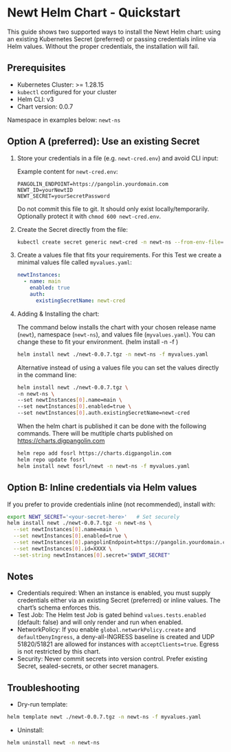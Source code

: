 <!-- markdownlint-disable MD033 -->
# Newt Helm Chart - Quickstart

This guide shows two supported ways to install the Newt Helm chart: using an existing Kubernetes Secret (preferred) or passing credentials inline via Helm values. Without the proper credentials, the installation will fail.

## Prerequisites

- Kubernetes Cluster: >= 1.28.15
- `kubectl` configured for your cluster
- Helm CLI: v3
- Chart version: 0.0.7

Namespace in examples below: `newt-ns`

## Option A (preferred): Use an existing Secret

1) Store your credentials in a file (e.g. `newt-cred.env`) and avoid CLI input:

    Example content for `newt-cred.env`:

    ```env
    PANGOLIN_ENDPOINT=https://pangolin.yourdomain.com
    NEWT_ID=yourNewtID
    NEWT_SECRET=yourSecretPassword
    ```

    Do not commit this file to git. It should only exist locally/temporarily. Optionally protect it with `chmod 600 newt-cred.env`.

2) Create the Secret directly from the file:

    ```bash
    kubectl create secret generic newt-cred -n newt-ns --from-env-file=newt-cred.env
    ```

3) Create a values file that fits your requirements. For this Test we create a minimal values file called `myvalues.yaml`:

    ```yaml
    newtInstances:
      - name: main
        enabled: true
        auth:
          existingSecretName: newt-cred
    ```

4) Adding & Installing the chart:

    The command below installs the chart with your chosen release name (`newt`), namespace (`newt-ns`), and values file (`myvalues.yaml`). You can change these to fit your environment. (helm install <release-name> <chart> -n <namespace> -f <values-file>)

    ```bash
    helm install newt ./newt-0.0.7.tgz -n newt-ns -f myvalues.yaml
    ```

    Alternative instead of using a values file you can set the values directly in the command line:

    ```bash
    helm install newt ./newt-0.0.7.tgz \
    -n newt-ns \
    --set newtInstances[0].name=main \
    --set newtInstances[0].enabled=true \
    --set newtInstances[0].auth.existingSecretName=newt-cred
    ```

    When the helm chart is published it can be done with the following commands. There will be mutltiple charts published on <https://charts.digpangolin.com>

    ```bash
    helm repo add fosrl https://charts.digpangolin.com
    helm repo update fosrl
    helm install newt fosrl/newt -n newt-ns -f myvalues.yaml
    ```

## Option B: Inline credentials via Helm values

If you prefer to provide credentials inline (not recommended), install with:

```bash
export NEWT_SECRET='<your-secret-here>'   # Set securely
helm install newt ./newt-0.0.7.tgz -n newt-ns \
  --set newtInstances[0].name=main \
  --set newtInstances[0].enabled=true \
  --set newtInstances[0].pangolinEndpoint=https://pangolin.yourdomain.com \
  --set newtInstances[0].id=XXXX \
  --set-string newtInstances[0].secret="$NEWT_SECRET"
```

## Notes

- Credentials required: When an instance is enabled, you must supply credentials either via an existing Secret (preferred) or inline values. The chart’s schema enforces this.
- Test Job: The Helm test Job is gated behind `values.tests.enabled` (default: false) and will only render and run when enabled.
- NetworkPolicy: If you enable `global.networkPolicy.create` and `defaultDenyIngress`, a deny-all-INGRESS baseline is created and UDP 51820/51821 are allowed for instances with `acceptClients=true`. Egress is not restricted by this chart.
- Security: Never commit secrets into version control. Prefer existing Secret, sealed-secrets, or other secret managers.

## Troubleshooting

- Dry-run template:

```bash
helm template newt ./newt-0.0.7.tgz -n newt-ns -f myvalues.yaml
```

- Uninstall:

```bash
helm uninstall newt -n newt-ns
```
